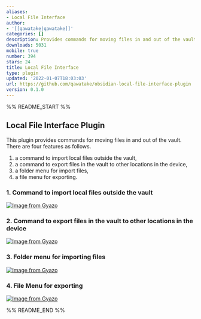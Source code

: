 ```yaml
---
aliases:
- Local File Interface
author:
- '[[qawatake|qawatake]]'
categories: []
description: Provides commands for moving files in and out of the vault
downloads: 5031
mobile: true
number: 394
stars: 24
title: Local File Interface
type: plugin
updated: '2022-01-07T18:03:03'
url: https://github.com/qawatake/obsidian-local-file-interface-plugin
version: 0.1.0
---
```


%% README_START %%

## Local File Interface Plugin

This plugin provides commands for moving files in and out of the vault.
There are four features as follows.
1. a command to import local files outside the vault,
2. a command to export files in the vault to other locations in the device,
3. a folder menu for import files,
4. a file menu for exporting.

### 1. Command to import local files outside the vault
[![Image from Gyazo](https://i.gyazo.com/0d5c5a7831ff824091869c96b6f7da5c.gif)](https://gyazo.com/0d5c5a7831ff824091869c96b6f7da5c)

### 2. Command to export files in the vault to other locations in the device
[![Image from Gyazo](https://i.gyazo.com/038d34f2511eee314dd5de89d7287e36.gif)](https://gyazo.com/038d34f2511eee314dd5de89d7287e36)

### 3. Folder menu for importing files
[![Image from Gyazo](https://i.gyazo.com/d615c43e2bb0a000058fd2172e71e3bc.gif)](https://gyazo.com/d615c43e2bb0a000058fd2172e71e3bc)

### 4. File Menu for exporting
[![Image from Gyazo](https://i.gyazo.com/1164f3141ae81ae9ac20e4b8f9c32e8d.gif)](https://gyazo.com/1164f3141ae81ae9ac20e4b8f9c32e8d)


%% README_END %%